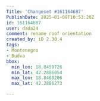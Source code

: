 ```yaml
---
Title: 'Changeset #161164687'
PublishDate: 2025-01-09T10:53:20Z
id: 161164687
user: dada24
comment: rename roof orientation
created_by: iD 2.30.4
tags:
- Montenegro
- Budva
bbox:
  min_lon: 18.8459726
  min_lat: 42.2886054
  max_lon: 18.8460206
  max_lat: 42.2886273

---
```

